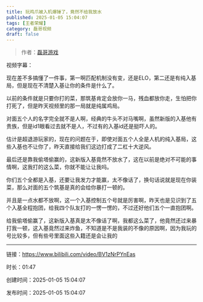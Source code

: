 ```yaml
---
title: 玩鸡爪被入机爆锤了，竟然不给我放水
published: 2025-01-05 15:04:07
tags: [王者荣耀]
category: 磊哥视频
draft: false
---
```



> 作者：[磊哥游戏](https://space.bilibili.com/268941858?spm_id_from=333.788.upinfo.head.click)

视频字幕：

现在差不多搞懂了一件事，第一啊匹配机制没有变，还是ELO，第二还是有纯入基局，但是现在不清楚入基让你的条件是什么了。

以前的条件就是只要你打的菜，那筑基肯定会放你一马，残血都放你走，生怕把你打死了，但是昨天视频里的那一局就是纯属鸡局。

对面五个人的名字完全就不是人啊，经典的牛头不对马嘴啊，虽然新版的入基他有贵族，但是id1眼看过去就不是人，不过有的入基id还是挺吓人的。

估计是超退游玩家的，现在的问题在于，即使对面五个人全是人机的纯入基局，这些入基也不让你了，昨天直接给我们这边打成了二杠十大逆风。

最后还是靠我偷塔偷赢的，这新版入基竟然不放水了，这在以前是绝对不可能的事情啊，这我打的这么菜，你就不能让让我吗。

你们五个全都是入基，还要让我发力才能赢，太不像话了，换句话说就是现在你装菜，那么对面的五个筑基是真的会给你暴打一顿的。

并且是一点水都不放啊，这一个入基控制五个号就是厉害啊，昨天也是见识到了五个入基全程抱团，给我四个队友打的一愣一愣的，不过还好他们五个一直抱团啊。

给我偷塔偷赢了，这新版入基真是太不像话了啊，我都这么菜了，他竟然还过来暴打我一顿，这入基竟然过来炸鱼，不知道是不是我装的不像的原因啊，因为我玩的号比较多，但有些号里面这些入籍还是会让我的

---


链接：https://www.bilibili.com/video/BV1zNrPYnEas



时长：01:47

创建时间：2025-01-05 15:04:07

发布时间：2025-01-05 15:04:07
